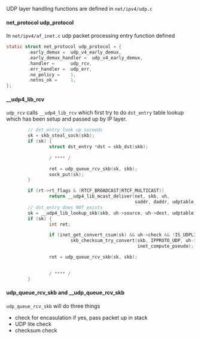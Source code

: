 UDP layer handling functions are defined in `net/ipv4/udp.c`

#### net_protocol udp_protocol 
In `net/ipv4/af_inet.c` udp packet processing entry function defined 
```c
static struct net_protocol udp_protocol = {
        .early_demux =  udp_v4_early_demux,
        .early_demux_handler =  udp_v4_early_demux,
        .handler =      udp_rcv,
        .err_handler =  udp_err,
        .no_policy =    1,
        .netns_ok =     1,
};
```

#### __udp4_lib_rcv
`udp_rcv` calls `__udp4_lib_rcv` which first try to do `dst_entry` table lookup which has been setup and passed up by IP layer.
```c
        // dst_entry look up suceeds
        sk = skb_steal_sock(skb);
        if (sk) {
                struct dst_entry *dst = skb_dst(skb);
                
                / **** /

                ret = udp_queue_rcv_skb(sk, skb);
                sock_put(sk);
        }

        if (rt->rt_flags & (RTCF_BROADCAST|RTCF_MULTICAST))
                return __udp4_lib_mcast_deliver(net, skb, uh,
                                                saddr, daddr, udptable, proto);
        // dst_entry does NOT exists
        sk = __udp4_lib_lookup_skb(skb, uh->source, uh->dest, udptable);
        if (sk) {
                int ret;

                if (inet_get_convert_csum(sk) && uh->check && !IS_UDPLITE(sk))
                        skb_checksum_try_convert(skb, IPPROTO_UDP, uh->check,
                                                 inet_compute_pseudo);

                ret = udp_queue_rcv_skb(sk, skb);

             
                / **** /
        }

```

#### udp_queue_rcv_skb and __udp_queue_rcv_skb

`udp_queue_rcv_skb` will do three things
- check for encasulation if yes, pass packet up in stack
- UDP lite check 
- checksum check


